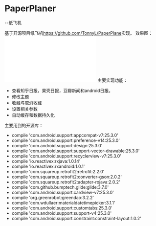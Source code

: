 # PaperPlaner
--纸飞机

基于开源项目纸飞机<https://github.com/TonnyL/PaperPlane>实现。
效果图：
![效果图](image/show.pdf)
主要实现功能：
* 查看知乎日报，果壳日报，豆瓣新闻和android日报。
* 修改主题
* 收藏与取消收藏
* 设置相关参数
* 自动缓存和数据持久化


主要用到的开源库：

* compile 'com.android.support:appcompat-v7:25.3.0'
* compile 'com.android.support:preference-v14:25.3.0'
* compile 'com.android.support:design:25.3.0'
* compile 'com.android.support:support-vector-drawable:25.3.0'
* compile 'com.android.support:recyclerview-v7:25.3.0'
* compile 'io.reactivex:rxjava:1.0.14'
* compile 'io.reactivex:rxandroid:1.0.1'
* compile 'com.squareup.retrofit2:retrofit:2.2.0'
* compile 'com.squareup.retrofit2:converter-gson:2.0.2'
* compile 'com.squareup.retrofit2:adapter-rxjava:2.0.2'
* compile 'com.github.bumptech.glide:glide:3.7.0'
* compile 'com.android.support:cardview-v7:25.3.0'
* compile 'org.greenrobot:greendao:3.2.2'
* compile 'com.wdullaer:materialdatetimepicker:3.1.1'
* compile 'com.android.support:customtabs:25.3.0'
* compile 'com.android.support:support-v4:25.3.0'
* compile 'com.android.support.constraint:constraint-layout:1.0.2'


